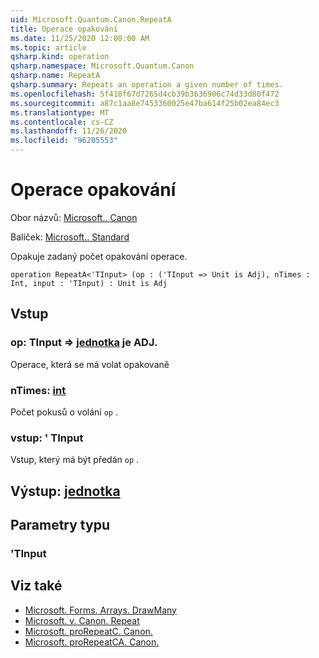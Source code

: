```yaml
---
uid: Microsoft.Quantum.Canon.RepeatA
title: Operace opakování
ms.date: 11/25/2020 12:00:00 AM
ms.topic: article
qsharp.kind: operation
qsharp.namespace: Microsoft.Quantum.Canon
qsharp.name: RepeatA
qsharp.summary: Repeats an operation a given number of times.
ms.openlocfilehash: 5f418f67d7265d4cb39b3636906c74d33d80f472
ms.sourcegitcommit: a87c1aa8e7453360025e47ba614f25b02ea84ec3
ms.translationtype: MT
ms.contentlocale: cs-CZ
ms.lasthandoff: 11/26/2020
ms.locfileid: "96205553"
---
```

# <a name="repeata-operation"></a>Operace opakování

Obor názvů: [Microsoft.. Canon](xref:Microsoft.Quantum.Canon)

Balíček: [Microsoft.. Standard](https://nuget.org/packages/Microsoft.Quantum.Standard)


Opakuje zadaný počet opakování operace.

```qsharp
operation RepeatA<'TInput> (op : ('TInput => Unit is Adj), nTimes : Int, input : 'TInput) : Unit is Adj
```


## <a name="input"></a>Vstup

### <a name="op--tinput--unit--is-adj"></a>op: TInput => [jednotka](xref:microsoft.quantum.lang-ref.unit)  je ADJ.

Operace, která se má volat opakovaně


### <a name="ntimes--int"></a>nTimes: [int](xref:microsoft.quantum.lang-ref.int)

Počet pokusů o volání `op` .


### <a name="input--tinput"></a>vstup: ' TInput

Vstup, který má být předán `op` .



## <a name="output--unit"></a>Výstup: [jednotka](xref:microsoft.quantum.lang-ref.unit)



## <a name="type-parameters"></a>Parametry typu

### <a name="tinput"></a>'TInput



## <a name="see-also"></a>Viz také

- [Microsoft. Forms. Arrays. DrawMany](xref:Microsoft.Quantum.Arrays.DrawMany)
- [Microsoft. v. Canon. Repeat](xref:Microsoft.Quantum.Canon.Repeat)
- [Microsoft. proRepeatC. Canon.](xref:Microsoft.Quantum.Canon.RepeatC)
- [Microsoft. proRepeatCA. Canon.](xref:Microsoft.Quantum.Canon.RepeatCA)